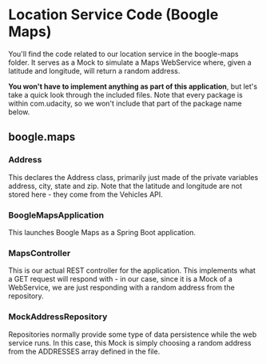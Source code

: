 
# Location Service Code (Boogle Maps)
You'll find the code related to our location service in the boogle-maps folder. 
It serves as a Mock to simulate a Maps WebService where, given a latitude and 
longitude, will return a random address.

**You won't have to implement anything as part of this application**, but let's 
take a quick look through the included files. Note that every package is within 
com.udacity, so we won't include that part of the package name below.

## boogle.maps

### Address

This declares the Address class, primarily just made of the private variables 
address, city, state and zip. Note that the latitude and longitude are 
not stored here - they come from the Vehicles API.

### BoogleMapsApplication

This launches Boogle Maps as a Spring Boot application.

### MapsController

This is our actual REST controller for the application. This implements what a 
GET request will respond with - in our case, since it is a Mock of a 
WebService, we are just responding with a random address from the repository.

### MockAddressRepository

Repositories normally provide some type of data persistence while the web 
service runs. In this case, this Mock is simply choosing a random address 
from the ADDRESSES array defined in the file.